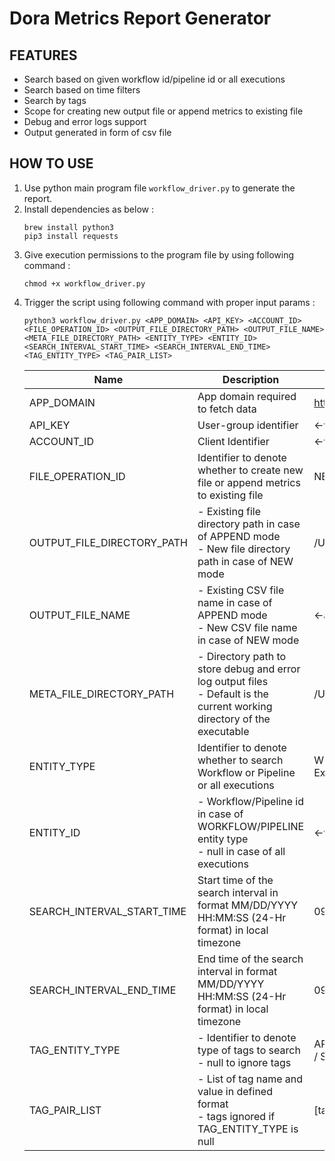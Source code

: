 # Dora Metrics Report Generator

## FEATURES
* Search based on given workflow id/pipeline id or all executions
* Search based on time filters
* Search by tags
* Scope for creating new output file or append metrics to existing file
* Debug and error logs support
* Output generated in form of csv file

## HOW TO USE
1. Use python main program file `workflow_driver.py` to generate the report.
2. Install dependencies as below :
    ```
   brew install python3
   pip3 install requests
   ```
2. Give execution permissions to the program file by using following command :
    ```commandline
    chmod +x workflow_driver.py
   ```
3. Trigger the script using following command with proper input params :
    ```commandline
    python3 workflow_driver.py <APP_DOMAIN> <API_KEY> <ACCOUNT_ID> <FILE_OPERATION_ID> <OUTPUT_FILE_DIRECTORY_PATH> <OUTPUT_FILE_NAME> <META_FILE_DIRECTORY_PATH> <ENTITY_TYPE> <ENTITY_ID> <SEARCH_INTERVAL_START_TIME> <SEARCH_INTERVAL_END_TIME> <TAG_ENTITY_TYPE> <TAG_PAIR_LIST>
   ```
   |Name|Description|Sample Value|
   |----|-----------|------------|
   |APP_DOMAIN|App domain required to fetch data|https://qa.harness.io/gateway|
   |API_KEY|User-group identifier|<-valid token->|
   |ACCOUNT_ID|Client Identifier|<-valid token->|
   |FILE_OPERATION_ID|Identifier to denote whether to create new file or append metrics to existing file|NEW / APPEND|
   |OUTPUT_FILE_DIRECTORY_PATH|- Existing file directory path in case of APPEND mode<br>- New file directory path in case of NEW mode|/Users/John/metrics/|
   |OUTPUT_FILE_NAME|- Existing CSV file name in case of APPEND mode<br>- New CSV file name in case of NEW mode|<-any valid file name->|
   |META_FILE_DIRECTORY_PATH|- Directory path to store debug and error log output files<br>- Default is the current working directory of the executable|/Users/John/metrics/meta_dir|
   |ENTITY_TYPE|Identifier to denote whether to search Workflow or Pipeline or all executions|WORKFLOW / PIPELINE / null (for All Executions)|
   |ENTITY_ID|- Workflow/Pipeline id in case of WORKFLOW/PIPELINE entity type<br>- null in case of all executions|<-valid id->|
   |SEARCH_INTERVAL_START_TIME|Start time of the search interval in format MM/DD/YYYY HH:MM:SS (24-Hr format) in local timezone|09/21/2020 00:00:00|
   |SEARCH_INTERVAL_END_TIME|End time of the search interval in format MM/DD/YYYY HH:MM:SS (24-Hr format) in local timezone|09/21/2020 00:00:00|
   |TAG_ENTITY_TYPE|- Identifier to denote type of tags to search<br>- null to ignore tags|APPLICATION / DEPLOYMENT / ENVIRONMENT / SERVICE / null|
   |TAG_PAIR_LIST|- List of tag name and value in defined format<br>- tags ignored if TAG_ENTITY_TYPE is null|[tag_name=tag_value,commitId=122,env=Prod]|
   
   
